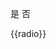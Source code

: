 <Radio v-model="radio" :label="true">是</Radio>
<Radio v-model="radio" :label="false">否</Radio>
<div class="p10-tb">{{radio}}</div>

<script>
export default {
  data() {
    return {
      radio: true
    };
  },
  methods: {}
};
</script>

<style lang="scss">
</style>
